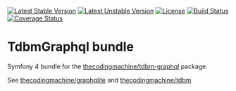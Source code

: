 [![Latest Stable Version](https://poser.pugx.org/thecodingmachine/tdbm-graphql-bundle/v/stable)](https://packagist.org/packages/thecodingmachine/tdbm-graphql-bundle)
[![Latest Unstable Version](https://poser.pugx.org/thecodingmachine/tdbm-graphql-bundle/v/unstable)](https://packagist.org/packages/thecodingmachine/tdbm-graphql-bundle)
[![License](https://poser.pugx.org/thecodingmachine/tdbm-graphql-bundle/license)](https://packagist.org/packages/thecodingmachine/tdbm-graphql-bundle)
[![Build Status](https://travis-ci.org/thecodingmachine/tdbm-graphql-bundle.svg?branch=master)](https://travis-ci.org/thecodingmachine/tdbm-graphql-bundle)
[![Coverage Status](https://coveralls.io/repos/thecodingmachine/tdbm-graphql-bundle/badge.svg?branch=master&service=github)](https://coveralls.io/github/thecodingmachine/tdbm-graphql-bundle?branch=master)


# TdbmGraphql bundle

Symfony 4 bundle for the [thecodingmachine/tdbm-graphql](https://github.com/thecodingmachine/tdbm-graphql) package.

See [thecodingmachine/graphqlite](https://github.com/thecodingmachine/graphqlite)
and [thecodingmachine/tdbm](https://thecodingmachine.github.io/tdbm/)
